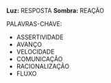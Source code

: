 **Luz:** RESPOSTA
**Sombra:** REAÇÃO

PALAVRAS-CHAVE:
- ASSERTIVIDADE
- AVANÇO
- VELOCIDADE
- COMUNICAÇÃO
- RACIONALIZAÇÃO
- FLUXO